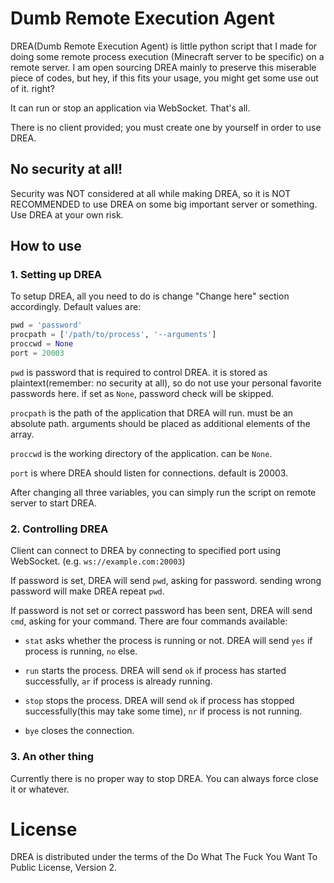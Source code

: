 # Dumb Remote Execution Agent

DREA(Dumb Remote Execution Agent) is little python script that I made for doing some remote process execution (Minecraft server to be specific) on a remote server. I am open sourcing DREA mainly to preserve this miserable piece of codes, but hey, if this fits your usage, you might get some use out of it. right?

It can run or stop an application via WebSocket. That's all.

There is no client provided; you must create one by yourself in order to use DREA.

## No security at all!

Security was NOT considered at all while making DREA, so it is NOT RECOMMENDED to use DREA on some big important server or something. Use DREA at your own risk.

## How to use

### 1. Setting up DREA

To setup DREA, all you need to do is change "Change here" section accordingly. Default values are:

```python
pwd = 'password'
procpath = ['/path/to/process', '--arguments']
proccwd = None
port = 20003
```

```pwd``` is password that is required to control DREA. it is stored as plaintext(remember: no security at all), so do not use your personal favorite passwords here. if set as ```None```, password check will be skipped.

```procpath``` is the path of the application that DREA will run. must be an absolute path. arguments should be placed as additional elements of the array.

```proccwd``` is the working directory of the application. can be ```None```.

```port``` is where DREA should listen for connections. default is 20003.

After changing all three variables, you can simply run the script on remote server to start DREA.

### 2. Controlling DREA

Client can connect to DREA by connecting to specified port using WebSocket. (e.g. ```ws://example.com:20003```)

If password is set, DREA will send ```pwd```, asking for password. sending wrong password will make DREA repeat ```pwd```.

If password is not set or correct password has been sent, DREA will send ```cmd```, asking for your command. There are four commands available:

- ```stat``` asks whether the process is running or not. DREA will send ```yes``` if process is running, ```no``` else.

- ```run``` starts the process. DREA will send ```ok``` if process has started successfully, ```ar``` if process is already running.

- ```stop``` stops the process. DREA will send ```ok``` if process has stopped successfully(this may take some time), ```nr``` if process is not running.

- ```bye``` closes the connection.

### 3. An other thing

Currently there is no proper way to stop DREA. You can always force close it or whatever.

# License

DREA is distributed under the terms of the Do What The Fuck You Want To Public License, Version 2.